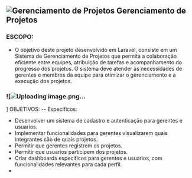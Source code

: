 ## ![Gerenciamento de Projetos](https://img.icons8.com/ios-filled/50/000000/project-management.png) Gerenciamento de Projetos 

### ESCOPO:
- O objetivo deste projeto desenvolvido em Laravel, consiste em um Sistema de Gerenciamento de Projetos que permita a colaboração eficiente entre equipes, atribuição de tarefas e acompanhamento do progresso dos projetos. O sistema deve atender às necessidades de gerentes e membros da equipe para otimizar o gerenciamento e a execução dos projetos.

### ![![Uploading image.png…]()
] OBJETIVOS:
-- Específicos:
- Desenvolver um sistema de cadastro e autenticação para gerentes e usuarios.
- Implementar funcionalidades para gerentes visualizarem quais integrantes são de quais projetos.
- Permitir que gerentes registrem os projetos.
- Permitir que usuarios participem dos projetos.
- Criar dashboards específicos para gerentes e usuarios, com funcionalidades relevantes para cada perfil.
- 





